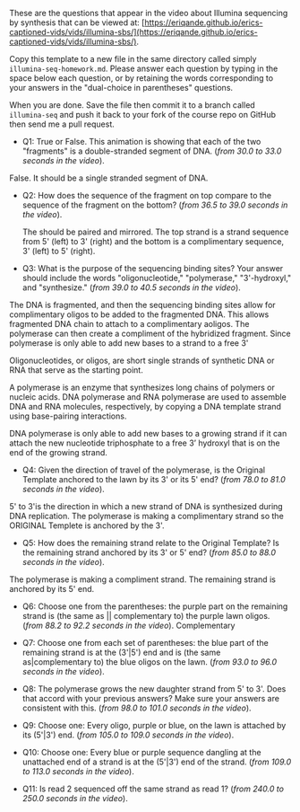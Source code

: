 

These are the questions that appear in the video about Illumina sequencing by synthesis that
can be viewed at: [https://eriqande.github.io/erics-captioned-vids/vids/illumina-sbs/](https://eriqande.github.io/erics-captioned-vids/vids/illumina-sbs/).

Copy this template to a new file in the same directory called simply
`illumina-seq-homework.md`.  Please answer each question by typing in the space below each question, or by retaining the words corresponding to
your answers in the "dual-choice in parentheses" questions.

When you are done.  Save the file then commit it
to a branch called `illumina-seq` and push it back to your
fork of the course repo on GitHub then send me a pull request.



* Q1: True or False. This animation is showing that each of the two "fragments" is a double-stranded segment of DNA. (_from 30.0 to 33.0 seconds in the video_).

False.  It should be a single stranded segment of DNA.

* Q2: How does the sequence of the fragment on top compare to the sequence of the fragment on the bottom? (_from 36.5 to 39.0 seconds in the video_).

  The should be paired and mirrored. The top strand is a strand sequence from 5' (left) to 3' (right) and the bottom is a complimentary sequence, 3' (left) to 5' (right).


* Q3: What is the purpose of the sequencing binding sites? Your answer should include the words "oligonucleotide," "polymerase," "3'-hydroxyl," and "synthesize." (_from 39.0 to 40.5 seconds in the video_).

The DNA is fragmented, and then the sequencing binding sites allow for complimentary oligos to be added to the fragmented DNA.  This allows fragmented DNA chain to attach to a complimentary aoligos.  The polymerase can then create a compliment of the hybridized fragment.  Since polymerase is only able to add new bases to a strand to a free 3'

  Oligonucleotides, or oligos, are short single strands of synthetic DNA or RNA that serve as the starting point.

  A polymerase is an enzyme that synthesizes long chains of polymers or nucleic acids. DNA polymerase and RNA polymerase are used to assemble DNA and RNA molecules, respectively, by copying a   DNA template strand using base-pairing interactions.

  DNA polymerase is only able to add new bases to a growing strand if it can attach the new nucleotide triphosphate to a free 3’ hydroxyl that is on the end of the growing strand.


* Q4: Given the direction of travel of the polymerase, is the Original Template anchored to the lawn by its 3' or its 5' end? (_from 78.0 to 81.0 seconds in the video_).

5' to 3'is the direction in which a new strand of DNA is synthesized during DNA replication. The polymerase is making a complimentary strand so the ORIGINAL Templete is anchored by the 3'.


* Q5: How does the remaining strand relate to the Original Template? Is the remaining strand anchored by its 3' or 5' end? (_from 85.0 to 88.0 seconds in the video_).

The polymerase is making a compliment strand.  The remaining strand is anchored by its 5' end.


* Q6: Choose one from the parentheses: the purple part on the remaining strand is (the same as || complementary to) the purple lawn oligos.  (_from 88.2 to 92.2 seconds in the video_).
Complementary


* Q7: Choose one from each set of parentheses: the blue part of the remaining strand is at the (3'|5') end and is (the same as|complementary to) the blue oligos on the lawn.  (_from 93.0 to 96.0 seconds in the video_).



* Q8: The polymerase grows the new daughter strand from 5' to 3'.  Does that accord with your previous answers?  Make sure your answers are consistent with this. (_from 98.0 to 101.0 seconds in the video_).



* Q9: Choose one: Every oligo, purple or blue, on the lawn is attached by its (5'|3') end. (_from 105.0 to 109.0 seconds in the video_).



* Q10: Choose one: Every blue or purple sequence dangling at the unattached end of a strand is at the (5'|3') end of the strand. (_from 109.0 to 113.0 seconds in the video_).



* Q11: Is read 2 sequenced off the same strand as read 1? (_from 240.0 to 250.0 seconds in the video_).




